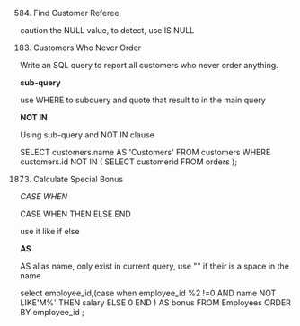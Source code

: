 584. Find Customer Referee

caution the NULL value, to detect, use IS NULL

183. Customers Who Never Order

Write an SQL query to report all customers who never order anything.

**sub-query**

use WHERE to subquery and quote that result to in the main query

**NOT IN**

Using sub-query and NOT IN clause

SELECT customers.name AS 'Customers'
FROM customers
WHERE customers.id NOT IN
(
    SELECT customerid FROM orders
);


1873. Calculate Special Bonus

*CASE WHEN*

CASE WHEN
    THEN
ELSE
    END

use it like if else

**AS**

AS alias name, only exist in current query, use "" if their is a space in the name


select employee_id,(case 
 when employee_id %2 !=0 AND name NOT LIKE'M%' 
			  THEN salary
 ELSE 0 END
			 ) AS bonus 
			 FROM Employees 
			 ORDER BY employee_id ;